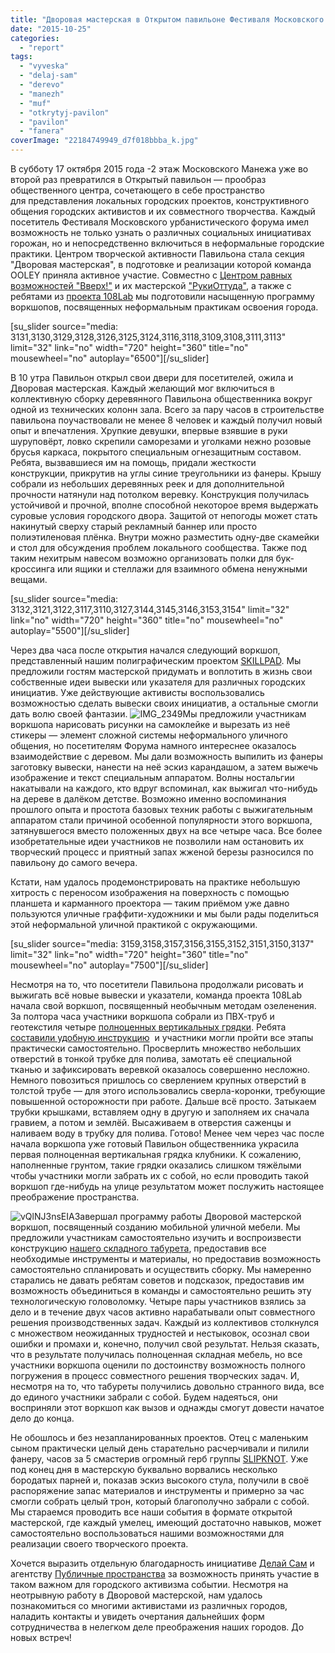 ```yaml
---
title: "Дворовая мастерская в Открытом павильоне Фестиваля Московского урбанистического форума"
date: "2015-10-25"
categories: 
  - "report"
tags: 
  - "vyveska"
  - "delaj-sam"
  - "derevo"
  - "manezh"
  - "muf"
  - "otkrytyj-pavilon"
  - "pavilon"
  - "fanera"
coverImage: "22184749949_d7f018bbba_k.jpg"
---
```


В субботу 17 октября 2015 года -2 этаж Московского Манежа уже во второй раз превратился в Открытый павильон — прообраз общественного центра, сочетающего в себе пространство для представления локальных городских проектов, конструктивного общения городских активистов и их совместного творчества. Каждый посетитель Фестиваля Московского урбанистического форума имел возможность не только узнать о различных социальных инициативах горожан, но и непосредственно включиться в неформальные городские практики. Центром творческой активности Павильона стала секция "Дворовая мастерская", в подготовке и реализации которой команда OOLEY приняла активное участие. Совместно с [Центром равных возможностей "Вверх!"](http://vverh.su/) и их мастерской ["РукиОттуда"](http://vverh.su/posts/masterskaya-rukiottuda-na-festivalnom-dne-urbanisticheskogo-foruma-17-oktyabrya/), а также с ребятами из [проекта 108Lab](http://www.108lab.ru/) мы подготовили насыщенную программу воркшопов, посвященных неформальным практикам освоения города.

\[su\_slider source="media: 3131,3130,3129,3128,3126,3125,3124,3116,3118,3109,3108,3111,3113" limit="32" link="no" width="720" height="360" title="no" mousewheel="no" autoplay="6500"\]\[/su\_slider\]

В 10 утра Павильон открыл свои двери для посетителей, ожила и Дворовая мастерская. Каждый желающий мог включиться в коллективную сборку деревянного Павильона общественника вокруг одной из технических колонн зала. Всего за пару часов в строительстве павильона поучаствовали не менее 8 человек и каждый получил новый опыт и впечатления. Хрупкие девушки, впервые взявшие в руки шуруповёрт, ловко скрепили саморезами и уголками нежно розовые брусья каркаса, покрытого специальным огнезащитным составом. Ребята, вызвавшиеся им на помощь, придали жесткости конструкции, прикрутив на углы синие треугольники из фанеры. Крышу собрали из небольших деревянных реек и для дополнительной прочности натянули над потолком веревку. Конструкция получилась устойчивой и прочной, вполне способной некоторое время выдержать суровые условия городского двора. Защитой от непогоды может стать накинутый сверху старый рекламный баннер или просто полиэтиленовая плёнка. Внутри можно разместить одну-две скамейки и стол для обсуждения проблем локального сообщества. Также под таким нехитрым навесом возможно организовать полки для бук-кроссинга или ящики и стеллажи для взаимного обмена ненужными вещами.

\[su\_slider source="media: 3132,3121,3122,3117,3110,3127,3144,3145,3146,3153,3154" limit="32" link="no" width="720" height="360" title="no" mousewheel="no" autoplay="5500"\]\[/su\_slider\]

Через два часа после открытия начался следующий воркшоп, представленный нашим полиграфическим проектом [SKILLPAD](http://www.skillpad.ru). Мы предложили гостям мастерской придумать и воплотить в жизнь свои собственные идеи вывески или указателя для различных городских инициатив. Уже действующие активисты воспользовались возможностью сделать вывески своих инициатив, а остальные смогли дать волю своей фантазии. ![IMG_2349](images/IMG_2349-300x225.jpg)Мы предложили участникам воркшопа нарисовать рисунки на самоклейке и вырезать из неё стикеры — элемент сложной системы неформального уличного общения, но посетителям Форума намного интереснее оказалось взаимодействие с деревом. Мы дали возможность выпилить из фанеры заготовку вывески, нанести на неё эскиз карандашом, а затем выжечь изображение и текст специальным аппаратом. Волны ностальгии накатывали на каждого, кто вдруг вспоминал, как выжигал что-нибудь на дереве в далёком детстве. Возможно именно воспоминания прошлого опыта и простота базовых техник работы с выжигательным аппаратом стали причиной особенной популярности этого воркшопа, затянувшегося вместо положенных двух на все четыре часа. Все более изобретательные идеи участников не позволили нам остановить их творческий процесс и приятный запах жженой березы разносился по павильону до самого вечера.

Кстати, нам удалось продемонстрировать на практике небольшую хитрость с переносом изображения на поверхность с помощью планшета и карманного проектора — таким приёмом уже давно пользуются уличные граффити-художники и мы были рады поделиться этой неформальной уличной практикой с окружающими.

\[su\_slider source="media: 3159,3158,3157,3156,3155,3152,3151,3150,3137" limit="32" link="no" width="720" height="360" title="no" mousewheel="no" autoplay="7500"\]\[/su\_slider\]

Несмотря на то, что посетители Павильона продолжали рисовать и выжигать всё новые вывески и указатели, команда проекта 108Lab начала свой воркшоп, посвященный необычным методам озеленения. За полтора часа участники воркшопа собрали из ПВХ-труб и геотекстиля четыре [полноценных вертикальных грядки](http://www.liveinternet.ru/users/5129556/post355244070). Ребята [составили удобную инструкцию](https://drive.google.com/file/d/0B6KamMnlu188dkplTGlTeHZacmc/view?usp=sharing)  и участники могли пройти все этапы практически самостоятельно. Просверлить множество небольших отверстий в тонкой трубке для полива, замотать её специальной тканью и зафиксировать веревкой оказалось совершенно несложно. Немного повозиться пришлось со сверлением крупных отверстий в толстой трубе — для этого использовались сверла-коронки, требующие повышенной осторожности при работе. Дальше всё просто. Затыкаем трубки крышками, вставляем одну в другую и заполняем их сначала гравием, а потом и землёй. Высаживаем в отверстия саженцы и наливаем воду в трубку для полива. Готово! Менее чем через час после начала воркшопа уже готовый Павильон общественника украсила первая полноценная вертикальная грядка клубники. К сожалению, наполненные грунтом, такие грядки оказались слишком тяжёлыми чтобы участники могли забрать их с собой, но если проводить такой воркшоп где-нибудь на улице результатом может послужить настоящее преображение пространства.

![vQlNJ3nsEIA](images/vQlNJ3nsEIA-242x300.jpg)Завершал программу работы Дворовой мастерской воркшоп, посвященный созданию мобильной уличной мебели. Мы предложили участникам самостоятельно изучить и воспроизвести конструкцию [нашего складного табурета](http://ooley.ru/prostoj-skladnoj-taburet-iz-derevyannogo-bruska/), предоставив все необходимые инструменты и материалы, но предоставив возможность самостоятельно спланировать и осуществить сборку. Мы намеренно старались не давать ребятам советов и подсказок, предоставив им возможность объединиться в команды и самостоятельно решить эту технологическую головоломку. Четыре пары участников взялись за дело и в течение двух часов активно нарабатывали опыт совместного решения производственных задач. Каждый из коллективов столкнулся с множеством неожиданных трудностей и нестыковок, осознал свои ошибки и промахи и, конечно, получил свой результат. Нельзя сказать, что в результате получилась полноценная складная мебель, но все участники воркшопа оценили по достоинству возможность полного погружения в процесс совместного решения творческих задач. И, несмотря на то, что табуреты получились довольно странного вида, все до единого участники забрали с собой. Будем надеяться, они восприняли этот воркшоп как вызов и однажды смогут довести начатое дело до конца.

Не обошлось и без незапланированных проектов. Отец с маленьким сыном практически целый день старательно расчерчивали и пилили фанеру, часов за 5 смастерив огромный герб группы [SLIPKNOT](http://www.slipknot1.com/). Уже под конец дня в мастерскую буквально ворвались несколько бородатых парней и, показав эскиз высокого стула, получили в своё распоряжение запас материалов и инструменты и примерно за час смогли собрать целый трон, который благополучно забрали с собой. Мы стараемся проводить все наши события в формате открытой мастерской, где каждый умелец, имеющий достаточно навыков, может самостоятельно воспользоваться нашими возможностями для реализации своего творческого проекта.

Хочется выразить отдельную благодарность инициативе [Делай Сам](http://delaisam.org/) и агентству [Публичные пространства](http://publicspaces.pro/) за возможность принять участие в таком важном для городского активизма событии. Несмотря на неотрывную работу в Дворовой мастерской, нам удалось познакомиться со многими активистами из различных городов, наладить контакты и увидеть очертания дальнейших форм сотрудничества в нелегком деле преображения наших городов. До новых встреч!

